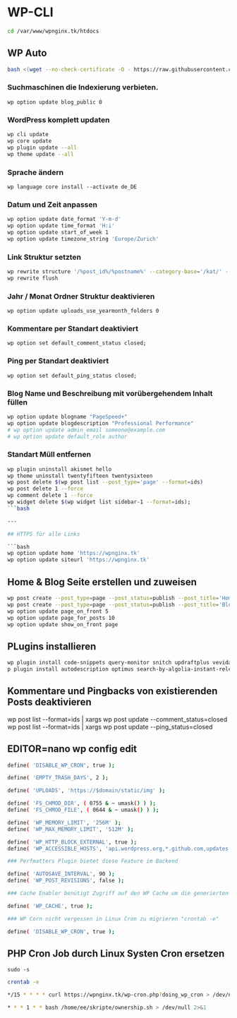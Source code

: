 # WP-CLI

```bash
cd /var/www/wpnginx.tk/htdocs
```

## WP Auto

```bash
bash <(wget --no-check-certificate -O - https://raw.githubusercontent.com/PageSpeedPlus/easyengine/master/bash/wp-auto)
```

### Suchmaschinen die Indexierung verbieten.

`wp option update blog_public 0`

### WordPress komplett updaten

```bash
wp cli update
wp core update
wp plugin update --all
wp theme update --all
```

### Sprache ändern

`wp language core install --activate de_DE`

### Datum und Zeit anpassen

```bash
wp option update date_format 'Y-m-d'
wp option update time_format 'H:i'
wp option update start_of_week 1
wp option update timezone_string 'Europe/Zurich'
```

### Link Struktur setzten

```bash
wp rewrite structure '/%post_id%/%postname%' --category-base='/kat/' --tag-base='/tag/'
wp rewrite flush
```

### Jahr / Monat Ordner Struktur deaktivieren

`wp option update uploads_use_yearmonth_folders 0`

### Kommentare per Standart deaktiviert

`wp option set default_comment_status closed;`

### Ping per Standart deaktiviert

`wp option set default_ping_status closed;`

### Blog Name und Beschreibung mit vorübergehendem Inhalt füllen

```bash
wp option update blogname "PageSpeed+"
wp option update blogdescription "Professional Performance"
# wp option update admin_email someone@example.com
# wp option update default_role author
```

### Standart Müll entfernen

```bash
wp plugin uninstall akismet hello
wp theme uninstall twentyfifteen twentysixteen
wp post delete $(wp post list --post_type='page' --format=ids)
wp post delete 1 --force
wp comment delete 1 --force
wp widget delete $(wp widget list sidebar-1 --format=ids);
```bash

---

## HTTPS für alle Links

```bash
wp option update home 'https://wpnginx.tk'
wp option update siteurl 'https://wpnginx.tk'
```

## Home & Blog Seite erstellen und zuweisen

```bash
wp post create --post_type=page --post_status=publish --post_title='Home'
wp post create --post_type=page --post_status=publish --post_title='Blog'
wp option update page_on_front 5
wp option update page_for_posts 10
wp option update show_on_front page
```

## PLugins installieren

```bash
wp plugin install code-snippets query-monitor snitch updraftplus vevida-optimizer ninjafirewall
p plugin install autodescription optimus search-by-algolia-instant-relevant-results responsify-wp  disqus-conditional-load elasticpress favicon-by-realfavicongenerator worker lazy-load-for-comments p3-profiler pods searchwp-api secsign table-of-contents-plus tablepress the-events-calendar wp-ultimate-csv-importer wp-external-links wp-sweep
```

## Kommentare und Pingbacks von existierenden Posts deaktivieren
wp post list --format=ids | xargs wp post update --comment_status=closed
wp post list --format=ids | xargs wp post update --ping_status=closed


## EDITOR=nano wp config edit


```bash
define( 'DISABLE_WP_CRON', true );

define( 'EMPTY_TRASH_DAYS', 2 );

define( 'UPLOADS', 'https://$domain/static/img' );

define( 'FS_CHMOD_DIR', ( 0755 & ~ umask() ) );
define( 'FS_CHMOD_FILE', ( 0644 & ~ umask() ) );

define( 'WP_MEMORY_LIMIT', '256M' );
define( 'WP_MAX_MEMORY_LIMIT', '512M' );

define( 'WP_HTTP_BLOCK_EXTERNAL', true );
define( 'WP_ACCESSIBLE_HOSTS', 'api.wordpress.org,*.github.com,updates.nintechnet.com' );

### Perfmatters Plugin bietet diese Feature im Backend

define( 'AUTOSAVE_INTERVAL', 90 );  
define( 'WP_POST_REVISIONS', false );

### Cache Enabler benütigt Zugriff auf den WP Cache um die generierten Statischten Seiten abzulegen und zu verwalten

define( 'WP_CACHE', true );

### WP Corn nicht vergessen in Linux Cron zu migrieren "crontab -e"

define( 'DISABLE_WP_CRON', true );
```

## PHP Cron Job durch Linux Systen Cron ersetzen

`sudo -s`

```bash
crontab -e
```

```bash
*/15 * * * * curl https://wpnginx.tk/wp-cron.php?doing_wp_cron > /dev/null 2>&1

* * * 1 * * bash /home/ee/skripte/ownership.sh > /dev/null 2>&1
```




















